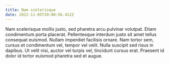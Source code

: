 ```yaml
---
title: Nam scelerisque
date: 2022-11-05T20:08:56.412Z
---
```

Nam scelerisque mollis justo, sed pharetra arcu pulvinar volutpat. Etiam condimentum porta placerat. Pellentesque interdum justo sit amet tellus consequat euismod. Nullam imperdiet facilisis ornare. Nam tortor sem, cursus et condimentum vel, tempor vel velit. Nulla suscipit sed risus in dapibus. Ut velit nisi, auctor vel turpis vel, tincidunt cursus erat. Praesent id dolor id tortor euismod pharetra sed et augue.